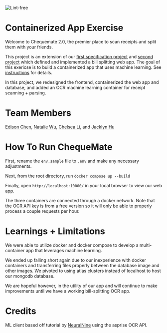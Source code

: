 ![Lint-free](https://github.com/nyu-software-engineering/containerized-app-exercise/actions/workflows/lint.yml/badge.svg)

# Containerized App Exercise

Welcome to Chequemate 2.0, the premier place to scan receipts and split them with your friends.

This project is an extension of our [first specification project](https://github.com/software-students-spring2024/1-specification-exercise-bestswegroup) and [second project](https://github.com/software-students-spring2024/2-web-app-exercise-bswe) which defined and implemented a bill splitting web app. The goal of this exericse is to build a containerized app that uses machine learning. See [instructions](./instructions.md) for details.

In this project, we redesigned the frontend, containerized the web app and database, and added an OCR machine learning container for receipt scanning + parsing.

# Team Members

[Edison Chen](https://github.com/ebc5802), [Natalie Wu](https://github.com/nawubyte), [Chelsea Li](https://github.com/qiaoxixi1), and [Jacklyn Hu](https://github.com/Jacklyn22)

# How To Run ChequeMate

First, rename the `env.sample` file to `.env` and make any necessary adjustments.

Next, from the root directory, run `docker compose up --build`

Finally, open `http://localhost:10000/` in your local browser to view our web app.

The three containers are connected through a docker network. Note that the OCR API key is from a free version so it will only be able to properly process a couple requests per hour.

# Learnings + Limitations

We were able to utilize docker and docker compose to develop a multi-container app that leverages machine learning.

We ended up falling short again due to our inexperience with docker containers and transferring files properly between the database image and other images. We pivoted to using atlas clusters instead of localhost to host our mongodb database.

We are hopeful however, in the utility of our app and will continue to make improvements until we have a working bill-splitting OCR app.

# Credits

ML client based off tutorial by [NeuralNine](https://www.youtube.com/watch?v=dSCJ7DImGdA) using the asprise OCR API.